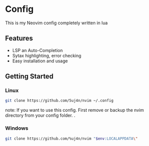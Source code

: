 # Config
This is my Neovim config completely written in lua


## Features

 - LSP an Auto-Completion
 - Sytax highlighting, error checking
 - Easy installation and usage

## Getting Started

### Linux
```bash
git clone https://github.com/5uj4n/nvim ~/.config
```
note: If  you want to use this  config. First remove or backup the nvim directory from your config folder.
.

### Windows
```bash
git clone https://github.com/%uj4n/nvim "$env:LOCALAPPDATA\"
```

